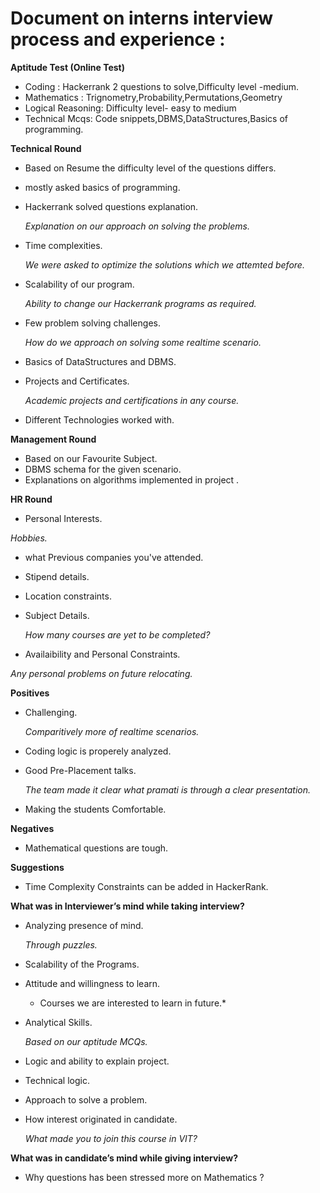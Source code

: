  # Document  on interns interview process and experience : #

**Aptitude Test  (Online Test)**
- Coding : Hackerrank 2 questions to solve,Difficulty level -medium.
- Mathematics : Trignometry,Probability,Permutations,Geometry
- Logical Reasoning: Difficulty level- easy to medium
- Technical Mcqs: Code snippets,DBMS,DataStructures,Basics of programming.
   
**Technical Round**
 - Based on Resume  the difficulty level of the questions differs.
 - mostly asked basics of programming.
- Hackerrank solved  questions explanation.
  
  *Explanation on our approach on solving the problems.*
 - Time complexities.
   
   *We were asked to optimize the solutions which we attemted before.*
- Scalability of our program.
  
  *Ability to change our Hackerrank programs as required.*
- Few problem solving challenges.
  
  *How do we approach on solving some realtime scenario.*
- Basics of DataStructures and DBMS.
- Projects and Certificates.
  
  *Academic projects and certifications in any course.*
- Different Technologies worked with.

**Management Round**
- Based on our Favourite Subject.
- DBMS schema for the given scenario.
- Explanations on algorithms implemented  in project .   
   
**HR Round**
- Personal Interests.
 
 *Hobbies.*
- what Previous companies you've attended.
- Stipend details.
- Location constraints.
- Subject Details.
  
  *How many courses are yet to be completed?*
- Availaibility and Personal Constraints.
 
 *Any personal problems on future relocating.*
    
**Positives**
- Challenging.
  
  *Comparitively more of realtime scenarios.*
- Coding logic is properely analyzed.
- Good Pre-Placement talks.
  
  *The team made it clear what pramati is through a clear presentation.*
- Making the students Comfortable.
 
**Negatives**
- Mathematical questions are tough.

**Suggestions**
- Time Complexity Constraints can be added in HackerRank.
           
**What was in Interviewer’s mind while taking interview?**
  - Analyzing presence of mind.
    
    *Through puzzles.*
  - Scalability of the Programs.
  - Attitude and willingness to learn.
    
    * Courses we are interested to learn in future.*
  - Analytical Skills.
    
    *Based on our aptitude MCQs.*
  - Logic and ability to explain project.
  - Technical logic.
  - Approach to solve a problem.
 - How interest originated in candidate.
     
     *What made you to join this course in VIT?*

**What was in candidate’s mind while giving interview?**
- Why questions has been stressed more on Mathematics ?
